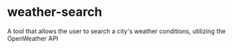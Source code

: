 # weather-search
A tool that allows the user to search a city's weather conditions, utilizing the OpenWeather API
